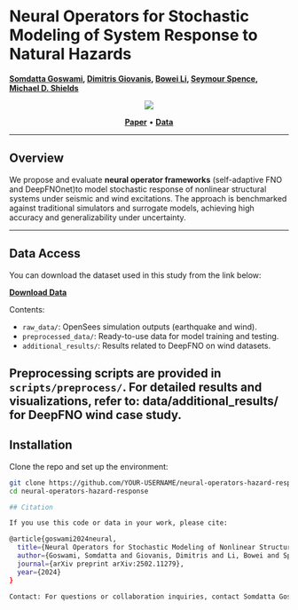 # Neural Operators for Stochastic Modeling of System Response to Natural Hazards

**[Somdatta Goswami](https://scholar.google.com/citations?user=GaKrpSkAAAAJ&hl=en), [Dimitris Giovanis](https://scholar.google.com/citations?user=dnFLyp4AAAAJ&hl=en), [Bowei Li](https://scholar.google.com/citations?user=MDVtPqwAAAAJ&hl=en), [Seymour Spence](https://scholar.google.com/citations?user=gDH80t0AAAAJ), [Michael D. Shields](https://scholar.google.com/citations?user=hc85Ll0AAAAJ)**

<p align="center">
  <img src="https://img.shields.io/badge/arXiv-2502.11279-b31b1b.svg" />
</p>
<p align="center">
  <a href="https://arxiv.org/abs/2502.11279"><strong>Paper</strong></a> •
  <a href="https://livejohnshopkins-my.sharepoint.com/:f:/g/personal/sgoswam4_jh_edu/ElqEfANCWC5BrvojtY_vCHoBF5T_3ZtnVxyQUs3UMDuGVQ?e=OBqf1s"><strong>Data</strong></a>
</p>

---

## Overview

We propose and evaluate **neural operator frameworks** (self-adaptive FNO and DeepFNOnet)to model stochastic response of nonlinear structural systems under seismic and wind excitations. The approach is benchmarked against traditional simulators and surrogate models, achieving high accuracy and generalizability under uncertainty.

---

## Data Access

You can download the dataset used in this study from the link below:

**[Download Data](https://livejohnshopkins-my.sharepoint.com/:f:/g/personal/sgoswam4_jh_edu/ElqEfANCWC5BrvojtY_vCHoBF5T_3ZtnVxyQUs3UMDuGVQ?e=OBqf1s)**

Contents:
- `raw_data/`: OpenSees simulation outputs (earthquake and wind).
- `preprocessed_data/`: Ready-to-use data for model training and testing.
- `additional_results/`: Results related to DeepFNO on wind datasets.

Preprocessing scripts are provided in `scripts/preprocess/`.
For detailed results and visualizations, refer to: data/additional_results/ for DeepFNO wind case study.
---

## Installation

Clone the repo and set up the environment:

```bash
git clone https://github.com/YOUR-USERNAME/neural-operators-hazard-response.git
cd neural-operators-hazard-response

## Citation

If you use this code or data in your work, please cite:

@article{goswami2024neural,
  title={Neural Operators for Stochastic Modeling of Nonlinear Structural System Response to Natural Hazards},
  author={Goswami, Somdatta and Giovanis, Dimitris and Li, Bowei and Spence, Seymour and Shields, Michael D},
  journal={arXiv preprint arXiv:2502.11279},
  year={2024}
}

Contact: For questions or collaboration inquiries, contact Somdatta Goswami (sgoswam4 [at] jhu.edu)
